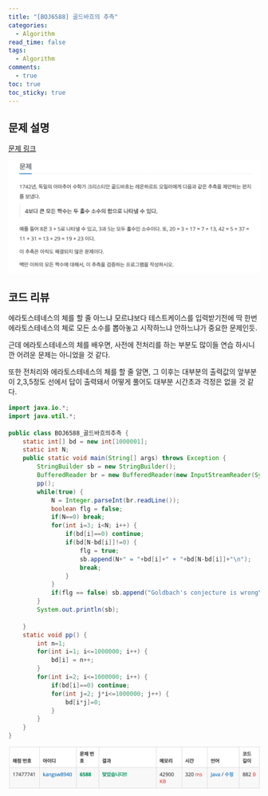 ```yaml
---
title: "[BOJ6588] 골드바흐의 추측"
categories:
  - Algorithm
read_time: false
tags:
  - Algorithm
comments:
  - true
toc: true
toc_sticky: true
---
```

## 문제 설명
[문제 링크](https://www.acmicpc.net/problem/6588)

![](/assets/img/Algorithm/202002061.png)

## 코드 리뷰
에라토스테네스의 체를 할 줄 아느냐 모르냐보다 테스트케이스를 입력받기전에 딱 한번 에라토스테네스의 체로 모든 소수를 뽑아놓고 시작하느냐 안하느냐가 중요한 문제인듯.

근데 에라토스테네스의 체를 배우면, 사전에 전처리를 하는 부분도 많이들 연습 하시니깐 어려운 문제는 아니었을 것 같다.

또한 전처리와 에라토스테네스의 체를 할 줄 알면, 그 이후는 대부분의 출력값의 앞부분이 2,3,5정도 선에서 답이 출력돼서 어떻게 풀어도 대부분 시간초과 걱정은 없을 것 같다.

```java
import java.io.*;
import java.util.*;

public class BOJ6588_골드바흐의추측 {
	static int[] bd = new int[1000001];
	static int N;
	public static void main(String[] args) throws Exception {
		StringBuilder sb = new StringBuilder();
		BufferedReader br = new BufferedReader(new InputStreamReader(System.in));
		pp();
		while(true) {
			N = Integer.parseInt(br.readLine());
			boolean flg = false;
			if(N==0) break;
			for(int i=3; i<N; i++) {
				if(bd[i]==0) continue;
				if(bd[N-bd[i]]!=0) {
					flg = true;
					sb.append(N+" = "+bd[i]+" + "+bd[N-bd[i]]+"\n");
					break;
				}
			}
			if(flg == false) sb.append("Goldbach's conjecture is wrong\n");
		}
		System.out.println(sb);
		
	}
	static void pp() {
		int n=1;
		for(int i=1; i<=1000000; i++) {
			bd[i] = n++;
		}
		for(int i=2; i<=1000000; i++) {
			if(bd[i]==0) continue;
			for(int j=2; j*i<=1000000; j++) {
				bd[i*j]=0;
			}
		}
	}
}
```

![](/assets/img/Algorithm/202002062.png)



